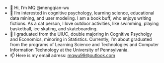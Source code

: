 - 👋 Hi, I’m MQ @mengqian-wu
- 👀 I’m interested in cognitive psychology, learning science, educational data mining, and user modeling. I am a book buff, who enjoys writing fictions. As a cat person, I love outdoor activities, like swimming, playing basketball, ice skating, and skateboarding. 
- 🌱 I graduated from the UIUC, double majoring in Cognitive Psycholgy and Economics, minoring in Statistics. Currently, I’m about graduated from the programs of Learning Science and Technologies and Computer Information Technology at the University of Pennsylvania. 
- 📫 Here is my email adress: mqwu99@outlook.com

